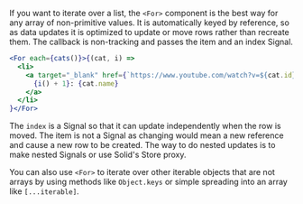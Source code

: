 If you want to iterate over a list, the `<For>` component is the best way for any array of non-primitive values. It is automatically keyed by reference, so as data updates it is optimized to update or move rows rather than recreate them. The callback is non-tracking and passes the item and an index Signal.

```jsx
<For each={cats()}>{(cat, i) =>
  <li>
    <a target="_blank" href={`https://www.youtube.com/watch?v=${cat.id}`}>
      {i() + 1}: {cat.name}
    </a>
  </li>
}</For>
```
The `index` is a Signal so that it can update independently when the row is moved. The item is not a Signal as changing would mean a new reference and cause a new row to be created. The way to do nested updates is to make nested Signals or use Solid's Store proxy.

You can also use `<For>` to iterate over other iterable objects that are not arrays by using methods like `Object.keys` or simple spreading into an array like `[...iterable]`.
